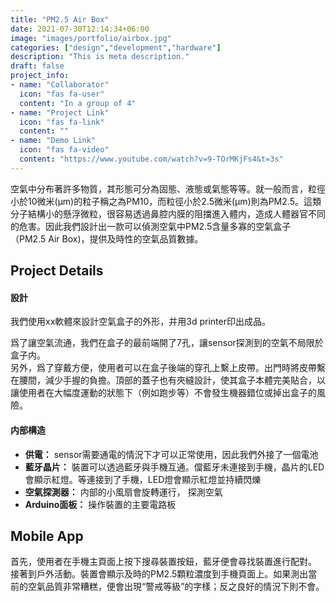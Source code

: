 ```yaml
---
title: "PM2.5 Air Box"
date: 2021-07-30T12:14:34+06:00
image: "images/portfolio/airbox.jpg"
categories: ["design","development","hardware"]
description: "This is meta description."
draft: false
project_info:
- name: "Collaborator"
  icon: "fas fa-user"
  content: "In a group of 4"
- name: "Project Link"
  icon: "fas fa-link"
  content: ""
- name: "Demo Link"
  icon: "fas fa-video"
  content: "https://www.youtube.com/watch?v=9-TOrMKjFs4&t=3s"
---
```


空氣中分布著許多物質，其形態可分為固態、液態或氣態等等。就一般而言，粒徑小於10微米(μm)的粒子稱之為PM10，而粒徑小於2.5微米(μm)則為PM2.5。這類分子結構小的懸浮微粒，很容易透過鼻腔内膜的阻擋進入體内，造成人體器官不同的危害。因此我們設計出一款可以偵測空氣中PM2.5含量多寡的空氣盒子（PM2.5 Air Box)，提供及時性的空氣品質數據。

## **Project Details**
#### **設計**
我們使用xx軟體來設計空氣盒子的外形，并用3d printer印出成品。

爲了讓空氣流通，我們在盒子的最前端開了7孔，讓sensor探測到的空氣不局限於盒子内。<br>
另外，爲了穿戴方便，使用者可以在盒子後端的穿孔上繫上皮帶。出門時將皮帶繫在腰間，減少手握的負擔。頂部的蓋子也有夾縫設計，使其盒子本體完美貼合，以讓使用者在大幅度運動的狀態下（例如跑步等）不會發生機器錯位或掉出盒子的風險。

#### **内部構造**
- **供電：** sensor需要通電的情況下才可以正常使用，因此我們外接了一個電池
- **藍牙晶片：** 裝置可以透過藍牙與手機互通。儅藍牙未連接到手機，晶片的LED會顯示紅燈。等連接到了手機，LED燈會顯示紅燈並持續閃爍
- **空氣探測器：** 内部的小風扇會旋轉運行， 探測空氣
- **Arduino面板：** 操作裝置的主要電路板

## **Mobile App**
首先，使用者在手機主頁面上按下搜尋裝置按鈕，藍牙便會尋找裝置進行配對。<br>
接著到戶外活動。裝置會顯示及時的PM2.5顆粒濃度到手機頁面上。如果測出當前的空氣品質非常糟糕，便會出現“警戒等級”的字樣；反之良好的情況下則不會。
